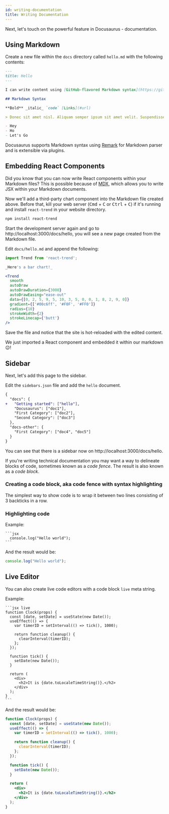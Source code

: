 ```yaml
---
id: writing-documentation
title: Writing Documentation
---
```


Next, let's touch on the powerful feature in Docusaurus - documentation.

## Using Markdown

Create a new file within the `docs` directory called `hello.md` with the following contents:

```markdown
---
title: Hello
---

I can write content using [GitHub-flavored Markdown syntax](https://github.github.com/gfm/).

## Markdown Syntax

**Bold** _italic_ `code` [Links](#url)

> Donec sit amet nisl. Aliquam semper ipsum sit amet velit. Suspendisse id sem consectetuer libero luctus adipiscing.

- Hey
- Ho
- Let's Go
```

Docusaurus supports Markdown syntax using [Remark](https://github.com/remarkjs/remark) for Markdown parser and is extensible via plugins.

## Embedding React Components

Did you know that you can now write React components within your Markdown files? This is possible because of [MDX](https://mdxjs.com), which allows you to write JSX within your Markdown documents.

Now we'll add a third-party chart component into the Markdown file created above. Before that, kill your web server (<kbd>Cmd</kbd> + <kbd>C</kbd> or <kbd>Ctrl</kbd> + <kbd>C</kbd>) if it's running and install `react-trend` in your website directory.

```bash
npm install react-trend
```

Start the development server again and go to http://localhost:3000/docs/hello, you will see a new page created from the Markdown file.

Edit `docs/hello.md` and append the following:

```jsx
import Trend from 'react-trend';

_Here's a bar chart!_

<Trend
  smooth
  autoDraw
  autoDrawDuration={3000}
  autoDrawEasing="ease-out"
  data={[0, 2, 5, 9, 5, 10, 3, 5, 0, 0, 1, 8, 2, 9, 0]}
  gradient={['#00c6ff', '#F0F', '#FF0']}
  radius={10}
  strokeWidth={2}
  strokeLinecap={'butt'}
/>
```

Save the file and notice that the site is hot-reloaded with the edited content.

We just imported a React component and embedded it within our markdown 😉!

<!-- TODO: Briefly explain MDX more -->

## Sidebar

Next, let's add this page to the sidebar.

Edit the `sidebars.json` file and add the `hello` document.

```diff
{
  "docs": {
+   "Getting started": ["hello"],
    "Docusaurus": ["doc1"],
    "First Category": ["doc2"],
    "Second Category": ["doc3"]
  },
  "docs-other": {
    "First Category": ["doc4", "doc5"]
  }
}
```

You can see that there is a sidebar now on http://localhost:3000/docs/hello.

<!-- TODO: Briefly sidebar more -->

<!--
TODO: Talk more about using the official docs plugin and how to configure the sidebar. Mention about incorporating assets and a preview of the cool Markdown features available, but don't list all the Markdown features here.

References:
- https://docusaurus.io/docs/en/navigation
-->

If you're writing technical documentation you may want a way to delineate blocks of 
code, sometimes known as a *code fence*. The result is also known as a *code block*.

### Creating a code block, aka code fence with syntax highlighting

The simplest way to show code is to wrap it between two lines consisting of 3 backticks in a row.

### Highlighting code

Example:

    ```jsx
	  console.log("Hello world");
    ```

And the result would be:

```jsx
console.log("Hello world");
```

## Live Editor

You can also create live code editors with a code block `live` meta string.

Example:

    ```jsx live
    function Clock(props) {
      const [date, setDate] = useState(new Date());
      useEffect(() => {
        var timerID = setInterval(() => tick(), 1000);

        return function cleanup() {
          clearInterval(timerID);
        };
      });

      function tick() {
        setDate(new Date());
      }

      return (
        <div>
          <h2>It is {date.toLocaleTimeString()}.</h2>
        </div>
      );
    }
    ```
And the result would be:

```jsx live
function Clock(props) {
  const [date, setDate] = useState(new Date());
  useEffect(() => {
    var timerID = setInterval(() => tick(), 1000);

    return function cleanup() {
      clearInterval(timerID);
    };
  });

  function tick() {
    setDate(new Date());
  }

  return (
    <div>
      <h2>It is {date.toLocaleTimeString()}.</h2>
    </div>
  );
}
```
